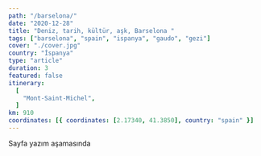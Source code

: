 ```yaml
---
path: "/barselona/"
date: "2020-12-28"
title: "Deniz, tarih, kültür, aşk, Barselona "
tags: ["barselona", "spain", "ispanya", "gaudo", "gezi"]
cover: "./cover.jpg"
country: "İspanya"
type: "article"
duration: 3
featured: false
itinerary:
  [
    "Mont-Saint-Michel",
  ]
km: 910
coordinates: [{ coordinates: [2.17340, 41.3850], country: "spain" }]
---
```


Sayfa yazım aşamasında
<!-- 
<rehype-image src="saintmichel1.jpg"></rehype-image> -->
